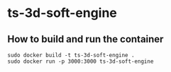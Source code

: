 # ts-3d-soft-engine
## How to build and run the container

```
sudo docker build -t ts-3d-soft-engine .
sudo docker run -p 3000:3000 ts-3d-soft-engine
```
